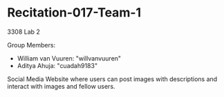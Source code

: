 # Recitation-017-Team-1
3308 Lab 2

Group Members:
- William van Vuuren: "willvanvuuren"
- Aditya Ahuja: "cuadah9183"


Social Media Website where users can post images with descriptions and interact with images and fellow users.

